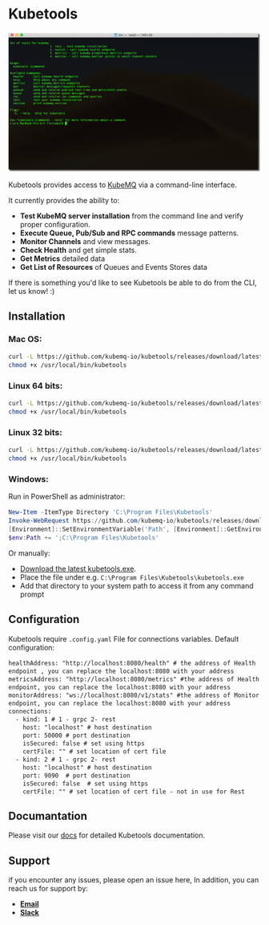 # Kubetools
![image info](./.github/kubetools.png)

Kubetools provides access to [KubeMQ](https://kubemq.io) via a command-line interface.

It currently provides the ability to:

- **Test KubeMQ server installation** from the command line and verify proper configuration.
- **Execute Queue, Pub/Sub and RPC commands** message patterns.
- **Monitor Channels** and view messages.
- **Check Health** and get simple stats.
- **Get Metrics** detailed data
- **Get List of Resources** of Queues and Events Stores data

If there is something you'd like to see Kubetools be able to do from the CLI, let us know! :)

## Installation

### Mac OS:

```bash
curl -L https://github.com/kubemq-io/kubetools/releases/download/latest/kubetools_darwin_amd64 -o /usr/local/bin/kubetools 
chmod +x /usr/local/bin/kubetools
```

### Linux 64 bits:

```bash
curl -L https://github.com/kubemq-io/kubetools/releases/download/latest/kubetools_linux_amd64 -o /usr/local/bin/kubetools
chmod +x /usr/local/bin/kubetools
```


### Linux 32 bits:

```bash
curl -L https://github.com/kubemq-io/kubetools/releases/download/latest/kubetools_linux_386 -o /usr/local/bin/kubetools
chmod +x /usr/local/bin/kubetools
```

### Windows:

Run in PowerShell as administrator:

```powershell
New-Item -ItemType Directory 'C:\Program Files\Kubetools'
Invoke-WebRequest https://github.com/kubemq-io/kubetools/releases/download/latest/kubetools.exe -OutFile 'C:\Program Files\Kubetools\kubetools.exe'
[Environment]::SetEnvironmentVariable('Path', [Environment]::GetEnvironmentVariable('Path', [EnvironmentVariableTarget]::Machine) + ';C:\Program Files\Kubetools', [EnvironmentVariableTarget]::Machine)
$env:Path += ';C:\Program Files\Kubetools'
```

Or manually:

- [Download the latest kubetools.exe](https://github.com/sourcegraph/src-cli/releases/download/latest/kubetolls.exe).
- Place the file under e.g. `C:\Program Files\Kubetools\kubetools.exe`
- Add that directory to your system path to access it from any command prompt


## Configuration
Kubetools require `.config.yaml` File for connections variables. Default configuration:

```
healthAddress: "http://localhost:8080/health" # the address of Health endpoint , you can replace the localhost:8080 with your address
metricsAddress: "http://localhost:8080/metrics" #the address of Health endpoint, you can replace the localhost:8080 with your address
monitorAddress: "ws://localhost:8080/v1/stats" #the address of Monitor endpoint, you can replace the localhost:8080 with your address
connections:
  - kind: 1 # 1 - grpc 2- rest
    host: "localhost" # host destination
    port: 50000 # port destination
    isSecured: false # set using https
    certFile: "" # set location of cert file
  - kind: 2 # 1 - grpc 2- rest
    host: "localhost" # host destination
    port: 9090  # port destination
    isSecured: false  # set using https
    certFile: "" # set location of cert file - not in use for Rest

```

## Documantation
Please visit our [docs](https://docs.kubemq.io/tutorials/kubetools.html) for detailed Kubetools documentation.


## Support
if you encounter any issues, please open an issue here,
In addition, you can reach us for support by:
- [**Email**](mailto://support@kubemq.io)
- [**Slack**](https://kubmq.slack.com)
